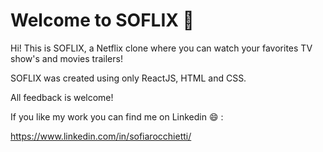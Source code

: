 # Welcome to SOFLIX :wave:

Hi! This is SOFLIX, a Netflix clone where you can watch your favorites TV show's and movies trailers!

SOFLIX was created using only ReactJS, HTML and CSS.

All feedback is welcome!

If you like my work you can find me on Linkedin :smile: :

https://www.linkedin.com/in/sofiarocchietti/

